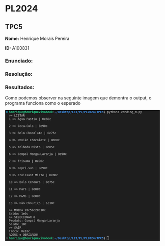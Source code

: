 # PL2024

## TPC5

**Nome:** Henrique Morais Pereira

**ID:** A100831

### Enunciado:



### Resolução:



### Resultados:


Como podemos observer na seguinte imagem que demontra o output, o programa funciona como o esperado

![Exemplo de imagem](resultados.png)